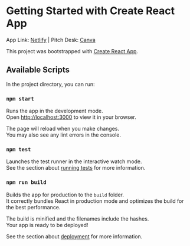 # Getting Started with Create React App

App Link: [Netlify](https://terratrace.netlify.app/) | Pitch Desk: [Canva](https://www.canva.com/design/DAGUozyrjtQ/B3u5apvKLXhLcZwSrRBJdw/view?utm_content=DAGUozyrjtQ&utm_campaign=designshare&utm_medium=link&utm_source=editor)

This project was bootstrapped with [Create React App](https://github.com/facebook/create-react-app).

## Available Scripts

In the project directory, you can run:

### `npm start`

Runs the app in the development mode.\
Open [http://localhost:3000](http://localhost:3000) to view it in your browser.

The page will reload when you make changes.\
You may also see any lint errors in the console.

### `npm test`

Launches the test runner in the interactive watch mode.\
See the section about [running tests](https://facebook.github.io/create-react-app/docs/running-tests) for more information.

### `npm run build`

Builds the app for production to the `build` folder.\
It correctly bundles React in production mode and optimizes the build for the best performance.

The build is minified and the filenames include the hashes.\
Your app is ready to be deployed!

See the section about [deployment](https://facebook.github.io/create-react-app/docs/deployment) for more information.
